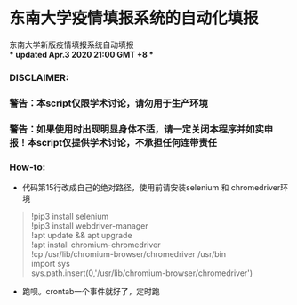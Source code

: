 # 东南大学疫情填报系统的自动化填报

东南大学新版疫情填报系统自动填报 </br>
__* updated Apr.3 2020 21:00 GMT +8 *__

### DISCLAIMER:
### 警告：本script仅限学术讨论，请勿用于生产环境
### 警告：如果使用时出现明显身体不适，请一定关闭本程序并如实申报！本script仅提供学术讨论，不承担任何连带责任

### How-to:
 - 代码第15行改成自己的绝对路径，使用前请安装selenium 和 chromedriver环境
 > !pip3 install selenium <br>
 > !pip3 install webdriver-manager <br>
 > !apt update && apt upgrade <br>
 > !apt install chromium-chromedriver <br>
 > !cp /usr/lib/chromium-browser/chromedriver /usr/bin <br>
 > import sys <br>
 > sys.path.insert(0,'/usr/lib/chromium-browser/chromedriver') <br>
 - 跑呗。crontab一个事件就好了，定时跑

